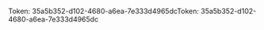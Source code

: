 <span data-ttu-id="45c35-101">Token: 35a5b352-d102-4680-a6ea-7e333d4965dc</span><span class="sxs-lookup"><span data-stu-id="45c35-101">Token: 35a5b352-d102-4680-a6ea-7e333d4965dc</span></span>